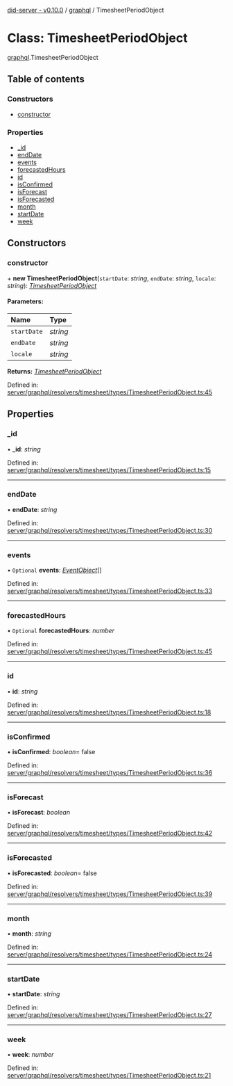 [did-server - v0.10.0](../README.md) / [graphql](../modules/graphql.md) / TimesheetPeriodObject

# Class: TimesheetPeriodObject

[graphql](../modules/graphql.md).TimesheetPeriodObject

## Table of contents

### Constructors

- [constructor](graphql.timesheetperiodobject.md#constructor)

### Properties

- [\_id](graphql.timesheetperiodobject.md#_id)
- [endDate](graphql.timesheetperiodobject.md#enddate)
- [events](graphql.timesheetperiodobject.md#events)
- [forecastedHours](graphql.timesheetperiodobject.md#forecastedhours)
- [id](graphql.timesheetperiodobject.md#id)
- [isConfirmed](graphql.timesheetperiodobject.md#isconfirmed)
- [isForecast](graphql.timesheetperiodobject.md#isforecast)
- [isForecasted](graphql.timesheetperiodobject.md#isforecasted)
- [month](graphql.timesheetperiodobject.md#month)
- [startDate](graphql.timesheetperiodobject.md#startdate)
- [week](graphql.timesheetperiodobject.md#week)

## Constructors

### constructor

\+ **new TimesheetPeriodObject**(`startDate`: *string*, `endDate`: *string*, `locale`: *string*): [*TimesheetPeriodObject*](graphql.timesheetperiodobject.md)

#### Parameters:

Name | Type |
:------ | :------ |
`startDate` | *string* |
`endDate` | *string* |
`locale` | *string* |

**Returns:** [*TimesheetPeriodObject*](graphql.timesheetperiodobject.md)

Defined in: [server/graphql/resolvers/timesheet/types/TimesheetPeriodObject.ts:45](https://github.com/Puzzlepart/did/blob/dev/server/graphql/resolvers/timesheet/types/TimesheetPeriodObject.ts#L45)

## Properties

### \_id

• **\_id**: *string*

Defined in: [server/graphql/resolvers/timesheet/types/TimesheetPeriodObject.ts:15](https://github.com/Puzzlepart/did/blob/dev/server/graphql/resolvers/timesheet/types/TimesheetPeriodObject.ts#L15)

___

### endDate

• **endDate**: *string*

Defined in: [server/graphql/resolvers/timesheet/types/TimesheetPeriodObject.ts:30](https://github.com/Puzzlepart/did/blob/dev/server/graphql/resolvers/timesheet/types/TimesheetPeriodObject.ts#L30)

___

### events

• `Optional` **events**: [*EventObject*](graphql.eventobject.md)[]

Defined in: [server/graphql/resolvers/timesheet/types/TimesheetPeriodObject.ts:33](https://github.com/Puzzlepart/did/blob/dev/server/graphql/resolvers/timesheet/types/TimesheetPeriodObject.ts#L33)

___

### forecastedHours

• `Optional` **forecastedHours**: *number*

Defined in: [server/graphql/resolvers/timesheet/types/TimesheetPeriodObject.ts:45](https://github.com/Puzzlepart/did/blob/dev/server/graphql/resolvers/timesheet/types/TimesheetPeriodObject.ts#L45)

___

### id

• **id**: *string*

Defined in: [server/graphql/resolvers/timesheet/types/TimesheetPeriodObject.ts:18](https://github.com/Puzzlepart/did/blob/dev/server/graphql/resolvers/timesheet/types/TimesheetPeriodObject.ts#L18)

___

### isConfirmed

• **isConfirmed**: *boolean*= false

Defined in: [server/graphql/resolvers/timesheet/types/TimesheetPeriodObject.ts:36](https://github.com/Puzzlepart/did/blob/dev/server/graphql/resolvers/timesheet/types/TimesheetPeriodObject.ts#L36)

___

### isForecast

• **isForecast**: *boolean*

Defined in: [server/graphql/resolvers/timesheet/types/TimesheetPeriodObject.ts:42](https://github.com/Puzzlepart/did/blob/dev/server/graphql/resolvers/timesheet/types/TimesheetPeriodObject.ts#L42)

___

### isForecasted

• **isForecasted**: *boolean*= false

Defined in: [server/graphql/resolvers/timesheet/types/TimesheetPeriodObject.ts:39](https://github.com/Puzzlepart/did/blob/dev/server/graphql/resolvers/timesheet/types/TimesheetPeriodObject.ts#L39)

___

### month

• **month**: *string*

Defined in: [server/graphql/resolvers/timesheet/types/TimesheetPeriodObject.ts:24](https://github.com/Puzzlepart/did/blob/dev/server/graphql/resolvers/timesheet/types/TimesheetPeriodObject.ts#L24)

___

### startDate

• **startDate**: *string*

Defined in: [server/graphql/resolvers/timesheet/types/TimesheetPeriodObject.ts:27](https://github.com/Puzzlepart/did/blob/dev/server/graphql/resolvers/timesheet/types/TimesheetPeriodObject.ts#L27)

___

### week

• **week**: *number*

Defined in: [server/graphql/resolvers/timesheet/types/TimesheetPeriodObject.ts:21](https://github.com/Puzzlepart/did/blob/dev/server/graphql/resolvers/timesheet/types/TimesheetPeriodObject.ts#L21)
